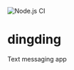 ![Node.js CI](https://github.com/287mdsahil/dingding/workflows/Node.js%20CI/badge.svg)

# dingding
Text messaging app
